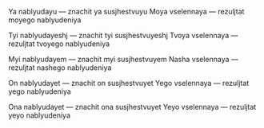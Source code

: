 Ya nablyudayu — znachit ya susjhestvuyu 
Moya vselennaya — rezuljtat moyego nablyudeniya

Tyi nablyudayeshj — znachit tyi susjhestvuyeshj
Tvoya vselennaya — rezuljtat tvoyego nablyudeniya

Myi nablyudayem — znachit myi susjhestvuyem
Nasha vselennaya — rezuljtat nashego nablyudeniya

On nablyudayet — znachit on susjhestvuyet
Yego vselennaya — rezuljtat yego nablyudeniya

Ona nablyudayet — znachit ona susjhestvuyet
Yeyo vselennaya — rezuljtat yeyo nablyudeniya
